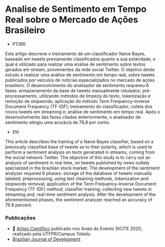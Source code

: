 # Analise de Sentimento em Tempo Real sobre o Mercado de Ações Brasileiro

- PT/BR:  

Este artigo descreve o treinamento de um classificador Naive Bayes, baseado em tweets previamente classificados quanto a sua polaridade, o qual é utilizado para realizar uma análise de sentimento sobre textos gerados em stream, provenientes da rede social Twitter. O objetivo deste estudo é realizar uma análise de sentimento em tempo real, sobre tweets publicados por veículos de notícias especializados no mercado de ações brasileiro. O desenvolvimento do analisador de sentimento requereu 6 fases: armazenamento da base de tweets manualmente rotulados; pré-processamento,
utilizando métodos de limpeza do texto, tokenização e remoção de stopwords; aplicação do método Term Frequency–Inverse Document Frequency (TF-IDF); treinamento do classificador; coleta dos novos tweets em streaming e; análise de sentimento em tempo real. Após o desenvolvimento das fases citadas anteriormente, o analisador de sentimento atingiu uma acurácia de 76,8 por cento.

- EN:  

This article describes the training of a Naive Bayes classifier, based on a previously classified base of tweets as to their polarity, which is used to perform a sentiment analysis  on texts generated in streams, coming from the social network Twitter. The objective of this study is to carry out an analysis of sentiment in real time, on tweets published by news outlets specialized in the brazilian stock market. The development of the sentiment
analyzer required 6 phases: storage of the database of tweets manually labeled; preprocessing, using text cleaning methods, tokenization and stopwords removal; application of the Term Frequency–Inverse Document Frequency (TF-IDF) method; classifier training; collecting new tweets in streaming and; real-time sentiment analysis. After the development of the aforementioned phases, the sentiment analyzer reached an accuracy of 76.8 percent.

### Publicações
- 📄 [Artigo Científico](https://eventos.utfpr.edu.br//sicite/sicite2020/paper/view/6244) publicado nos Anais do Evento SICITE 2020, realizado pela UTFPR/Campus Toledo.
- [Brazilian Journal of Development](https://www.brazilianjournals.com/index.php/BRJD/article/view/23959)
